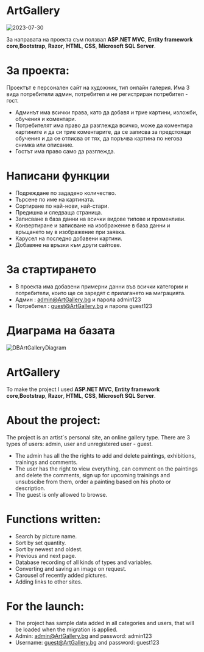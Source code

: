 # ArtGallery
![2023-07-30](https://github.com/OlegAnokhin/FinalProject-ArtGallery/assets/102062768/50f9b4bc-6b4d-482e-a7eb-a5a1146e7094)

За направата на проекта съм ползвал **ASP.NET MVC**, **Entity framework core**,**Bootstrap**, **Razor**, **HTML**, **CSS**, **Microsoft SQL Server**.

# За проекта:
Проектът е персонален сайт на художник, тип онлайн галерия. 
Има 3 вида потребители админ, потребител и не регистриран потребител - гост.
* Админът има всички права, като да добавя и трие картини, изложби, обучения и коментари.
* Потребителят има право да разглежда всичко, може да коментира картините и да си трие коментарите, да се записва за предстоящи обучения и да се отписва от тях, да поръчва картина по негова снимка или описание.
* Гостът има право само да разглежда.

# Написани функции
* Подреждане по зададено количество.
* Търсене по име на картината.
* Сортиране по най-нови, най-стари.
* Предишна и следваща страница.
* Записване в база данни на всички видове типове и променливи.
* Конвертиране и записване на изображение в база данни и връщането му в изображение при заявка.
* Карусел на последно добавени картини.
* Добавяне на връзки към други сайтове.

# За стартирането
* В проекта има добавени примерни данни във всички категории и потребители, които ще се заредят с прилагането на миграцията.
* Админ : admin@ArtGallery.bg и парола admin123
* Потребител : guest@ArtGallery.bg и парола guest123

# Диаграма на базата
![DBArtGalleryDiagram](https://github.com/OlegAnokhin/MVC-ArtGallery/assets/102062768/33d51b51-cd92-444b-a6cc-8574e1e07fa2)

# ArtGallery
To make the project I used **ASP.NET MVC**, **Entity framework core**,**Bootstrap**, **Razor**, **HTML**, **CSS**, **Microsoft SQL Server**.

# About the project:
The project is an artist`s personal site, an online gallery type.
There are 3 types of users: admin, user and unregistered user - guest.
* The admin has all the the rights to add and delete paintings, exhibitions, trainings and comments.
* The user has the right to view everything, can comment on the paintings and delete the comments, sign up for upcoming trainings and unsubscibe from them, order a painting based on his photo or description.
* The guest is only allowed to browse.

# Functions written:
* Search by picture name.
* Sort by set quantity.
* Sort by newest and oldest.
* Previous and next page.
* Database recording of all kinds of types and variables.
* Converting and saving an image on request.
* Carousel of recently added pictures.
* Adding links to other sites.

# For the launch:
* The project has sample data added in all categories and users, that will be loaded when the migration is applied.
* Admin: admin@ArtGallery.bg and password: admin123
* Username: guest@ArtGallery.bg and password: guest123 
